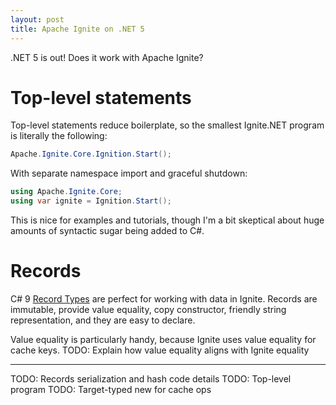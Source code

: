 ```yaml
---
layout: post
title: Apache Ignite on .NET 5
---
```


.NET 5 is out! Does it work with Apache Ignite?

# Top-level statements

Top-level statements reduce boilerplate, so the smallest Ignite.NET program is literally the following:
```cs
Apache.Ignite.Core.Ignition.Start();
```

With separate namespace import and graceful shutdown:
```cs
using Apache.Ignite.Core;
using var ignite = Ignition.Start();
```

This is nice for examples and tutorials, though I'm a bit skeptical about huge amounts of syntactic sugar being added to C#.

# Records

C# 9 [Record Types](https://docs.microsoft.com/en-us/dotnet/csharp/whats-new/csharp-9#record-types) are perfect for working with data in Ignite.
Records are immutable, provide value equality, copy constructor, friendly string representation, and they are easy to declare. 

Value equality is particularly handy, because Ignite uses value equality for cache keys. 
TODO: Explain how value equality aligns with Ignite equality

---------

TODO: Records serialization and hash code details
TODO: Top-level program
TODO: Target-typed new for cache ops
